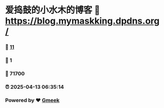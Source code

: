 # 爱捣鼓的小水木的博客 :link: https://blog.mymaskking.dpdns.org/ 
### :page_facing_up: [11](https://blog.mymaskking.dpdns.org//tag.html) 
### :speech_balloon: 1 
### :hibiscus: 71700 
### :alarm_clock: 2025-04-13 06:35:14 
### Powered by :heart: [Gmeek](https://github.com/Meekdai/Gmeek)
